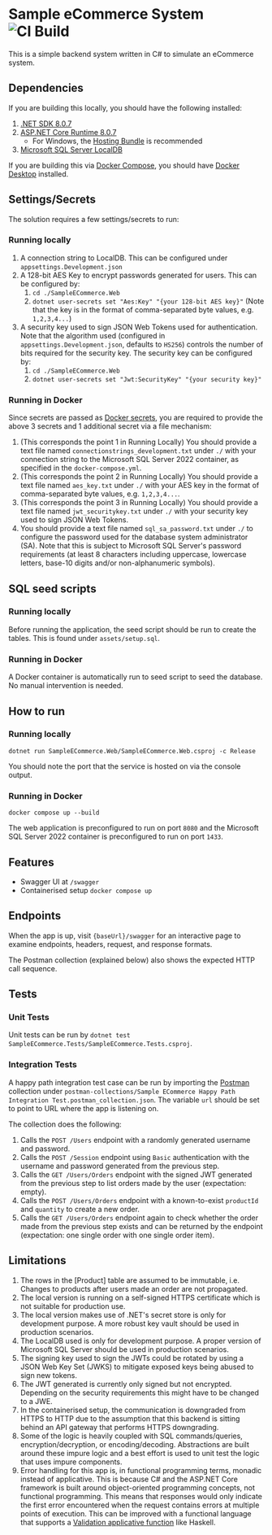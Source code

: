 # Sample eCommerce System ![CI Build](https://github.com/rexcfnghk/sample-ecommerce/actions/workflows/dotnet.yml/badge.svg)

This is a simple backend system written in C# to simulate an eCommerce system.

## Dependencies

If you are building this locally, you should have the following installed:

1. [.NET SDK 8.0.7](https://dotnet.microsoft.com/en-us/download/visual-studio-sdks)
2. [ASP.NET Core Runtime 8.0.7](https://dotnet.microsoft.com/en-us/download/dotnet/8.0)
    - For Windows, the [Hosting Bundle](https://dotnet.microsoft.com/en-us/download/dotnet/thank-you/runtime-aspnetcore-8.0.7-windows-hosting-bundle-installer) is recommended
3. [Microsoft SQL Server LocalDB](https://go.microsoft.com/fwlink/?linkid=2215160)

If you are building this via [Docker Compose](https://docs.docker.com/compose/), you should have [Docker Desktop](https://docs.docker.com/engine/install/) installed.

## Settings/Secrets

The solution requires a few settings/secrets to run:

### Running locally

1. A connection string to LocalDB. This can be configured under `appsettings.Development.json`
2. A 128-bit AES Key to encrypt passwords generated for users. This can be configured by:
    1. `cd ./SampleECommerce.Web`
    2. `dotnet user-secrets set "Aes:Key" "{your 128-bit AES key}"` (Note that the key is in the format of comma-separated byte values, e.g. `1,2,3,4...`)
3. A security key used to sign JSON Web Tokens used for authentication. Note that the algorithm used (configured in `appsettings.Development.json`, defaults to `HS256`) controls the number of bits required for the security key. The security key can be configured by:
    1. `cd ./SampleECommerce.Web`
    2. `dotnet user-secrets set "Jwt:SecurityKey" "{your security key}"`

### Running in Docker

Since secrets are passed as [Docker secrets](https://docs.docker.com/engine/swarm/secrets/), you are required to provide the above 3 secrets and 1 additional secret via a file mechanism:

1. (This corresponds the point 1 in Running Locally) You should provide a text file named `connectionstrings_development.txt` under `./` with your connection string to the Microsoft SQL Server 2022 container, as specified in the `docker-compose.yml`.
2. (This corresponds the point 2 in Running Locally) You should provide a text file named `aes_key.txt` under `./` with your AES key in the format of comma-separated byte values, e.g. `1,2,3,4...`.
3. (This corresponds the point 3 in Running Locally) You should provide a text file named `jwt_securitykey.txt` under `./` with your security key used to sign JSON Web Tokens.
4. You should provide a text file named `sql_sa_password.txt` under `./` to configure the password used for the database system administrator (SA). Note that this is subject to Microsoft SQL Server's password requirements (at least 8 characters including uppercase, lowercase letters, base-10 digits and/or non-alphanumeric symbols).

## SQL seed scripts

### Running locally

Before running the application, the seed script should be run to create the tables. This is found under `assets/setup.sql`.

### Running in Docker

A Docker container is automatically run to seed script to seed the database. No manual intervention is needed.

## How to run

### Running locally

`dotnet run SampleECommerce.Web/SampleECommerce.Web.csproj -c Release`

You should note the port that the service is hosted on via the console output.

### Running in Docker

`docker compose up --build`

The web application is preconfigured to run on port `8080` and the Microsoft SQL Server 2022 container is preconfigured to run on port `1433`.

## Features

- Swagger UI at `/swagger`
- Containerised setup `docker compose up`

## Endpoints

When the app is up, visit `{baseUrl}/swagger` for an interactive page to examine endpoints, headers, request, and response formats.

The Postman collection (explained below) also shows the expected HTTP call sequence.

## Tests

### Unit Tests

Unit tests can be run by `dotnet test SampleECommerce.Tests/SampleECommerce.Tests.csproj`.

### Integration Tests

A happy path integration test case can be run by importing the [Postman](https://www.postman.com/) collection under `postman-collections/Sample ECommerce Happy Path Integration Test.postman_collection.json`. The variable `url` should be set to point to URL where the app is listening on.

The collection does the following:

1. Calls the `POST /Users` endpoint with a randomly generated username and password.
2. Calls the `POST /Session` endpoint using `Basic` authentication with the username and password generated from the previous step.
3. Calls the `GET /Users/Orders` endpoint with the signed JWT generated from the previous step to list orders made by the user (expectation: empty).
4. Calls the `POST /Users/Orders` endpoint with a known-to-exist `productId` and `quantity` to create a new order.
5. Calls the `GET /Users/Orders` endpoint again to check whether the order made from the previous step exists and can be returned by the endpoint (expectation: one single order with one single order item).

## Limitations

1. The rows in the [Product] table are assumed to be immutable, i.e. Changes to products after users made an order are not propagated.
2. The local version is running on a self-signed HTTPS certificate which is not suitable for production use.
3. The local version makes use of .NET's secret store is only for development purpose. A more robust key vault should be used in production scenarios.
4. The LocalDB used is only for development purpose. A proper version of Microsoft SQL Server should be used in production scenarios.
5. The signing key used to sign the JWTs could be rotated by using a JSON Web Key Set (JWKS) to mitigate exposed keys being abused to sign new tokens.
6. The JWT generated is currently only signed but not encrypted. Depending on the security requirements this might have to be changed to a JWE.
7. In the containerised setup, the communication is downgraded from HTTPS to HTTP due to the assumption that this backend is sitting behind an API gateway that performs HTTPS downgrading.
8. Some of the logic is heavily coupled with SQL commands/queries, encryption/decryption, or encoding/decoding. Abstractions are built around these impure logic and a best effort is used to unit test the logic that uses impure components.
9. Error handling for this app is, in functional programming terms, monadic instead of applicative. This is because C# and the ASP.NET Core framework is built around object-oriented programming concepts, not functional programming. This means that responses would only indicate the first error encountered when the request contains errors at multiple points of execution. This can be improved with a functional language that supports a [Validation applicative function](https://hackage.haskell.org/package/validation-1.1.3/docs/Data-Validation.html) like Haskell.
